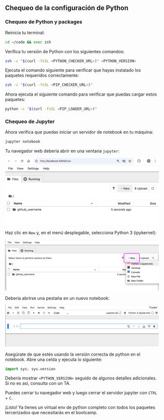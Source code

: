 ## Chequeo de la configuración de Python

### Chequeo de Python y packages

Reinicia tu terminal:

```bash
cd ~/code && exec zsh
```

Verifica tu versión de Python con los siguientes comandos:

```bash
zsh -c "$(curl -fsSL <PYTHON_CHECKER_URL>)" <PYTHON_VERSION>
```

Ejecuta el comando siguiente para verificar que hayas instalado los paquetes requeridos correctamente:

```bash
zsh -c "$(curl -fsSL <PIP_CHECKER_URL>)"
```

Ahora ejecuta el siguiente comando para verificar que puedas cargar estos paquetes:

```bash
python -c "$(curl -fsSL <PIP_LOADER_URL>)"
```

### Chequeo de Jupyter

Ahora verifica que puedas iniciar un servidor de notebook en tu máquina:

```bash
jupyter notebook
```

Tu navegador web debería abrir en una ventana `jupyter`:

![jupyter.png](images/jupyter.png)

Haz clic en `New` y, en el menú desplegable, selecciona Python 3 (ipykernel):

![jupyter_new.png](images/jupyter_new.png)

Debería abrirse una pestaña en un nuevo notebook:

![jupyter_notebook.png](images/jupyter_notebook.png)

Asegúrate de que estés usando la versión correcta de python en el notebook. Abre una celda y ejecuta lo siguiente:

``` python
import sys; sys.version
```

Debería mostrar `<PYTHON_VERSION>` seguido de algunos detalles adicionales. Si no es así, consulta con un TA.

Puedes cerrar tu navegador web y luego cerrar el servidor jupyter con `CTRL` + `C`.

¡Listo! Ya tienes un virtual env de python completo con todos los paquetes tercerizados que necesitarás en el bootcamp.
